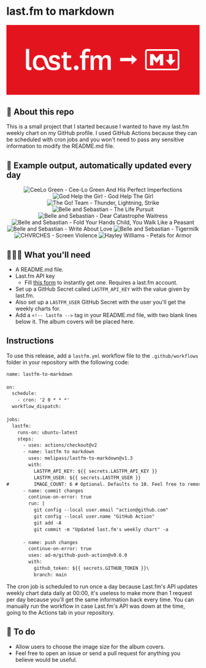 # last.fm to markdown

![banner](banner.png)

## 🤖 About this repo
This is a small project that I started because I wanted to have my last.fm weekly chart on my GitHub profile. I used GitHub Actions because they can be scheduled with cron jobs and you won't need to pass any sensitive information to modify the README.md file.

## 🎵 Example output, automatically updated every day
<!-- lastfm -->
<p align="center"><img src="https://lastfm.freetls.fastly.net/i/u/64s/e1bc206bc6484635c604364498cd16b1.jpg" title="CeeLo Green - Cee-Lo Green And His Perfect Imperfections"> <img src="https://lastfm.freetls.fastly.net/i/u/64s/5a63459995c343faba1fdd8b9038ecc3.jpg" title="God Help the Girl - God Help The Girl"> <img src="https://lastfm.freetls.fastly.net/i/u/64s/11421ccb37594b389f704247c3cabbdf.png" title="The Go! Team - Thunder, Lightning, Strike"> <img src="https://lastfm.freetls.fastly.net/i/u/64s/0937d6798ac89d5e18baec882825eee9.jpg" title="Belle and Sebastian - The Life Pursuit"> <img src="https://lastfm.freetls.fastly.net/i/u/64s/cab81011cf06483097a891589c7d1745.jpg" title="Belle and Sebastian - Dear Catastrophe Waitress"> <img src="https://lastfm.freetls.fastly.net/i/u/64s/7144c3a57ba04209c2cc165afe65bab9.png" title="Belle and Sebastian - Fold Your Hands Child, You Walk Like a Peasant"> <img src="https://lastfm.freetls.fastly.net/i/u/64s/abda74a385ff1f72c9f3516fa3c9043c.jpg" title="Belle and Sebastian - Write About Love"> <img src="https://lastfm.freetls.fastly.net/i/u/64s/019d6208698e4bf6cb1b089b8dfb4c89.png" title="Belle and Sebastian - Tigermilk"> <img src="https://lastfm.freetls.fastly.net/i/u/64s/a9a1347fe5731ec790aef9d59a7f1b30.jpg" title="CHVRCHES - Screen Violence"> <img src="https://lastfm.freetls.fastly.net/i/u/64s/9200892f8e5731de0f5052433d286345.jpg" title="Hayley Williams - Petals for Armor"> </p>

          
## 👩🏽‍💻 What you'll need
* A README.md file.
* Last.fm API key
  * Fill [this form](https://www.last.fm/api/account/create) to instantly get one. Requires a last.fm account.
* Set up a GitHub Secret called ```LASTFM_API_KEY``` with the value given by last.fm.
* Also set up a ```LASTFM_USER``` GitHub Secret with the user you'll get the weekly charts for.
* Add a ```<!-- lastfm -->``` tag in your README.md file, with two blank lines below it. The album covers will be placed here.

## Instructions
To use this release, add a ```lastfm.yml``` workflow file to the ```.github/workflows``` folder in your repository with the following code:
```diff
name: lastfm-to-markdown

on:
  schedule:
    - cron: '2 0 * * *'
  workflow_dispatch:

jobs:
  lastfm:
    runs-on: ubuntu-latest
    steps:
      - uses: actions/checkout@v2
      - name: lastfm to markdown
        uses: melipass/lastfm-to-markdown@v1.3
        with:
          LASTFM_API_KEY: ${{ secrets.LASTFM_API_KEY }}
          LASTFM_USER: ${{ secrets.LASTFM_USER }}
#         IMAGE_COUNT: 6 # Optional. Defaults to 10. Feel free to remove this line if you want.
      - name: commit changes
        continue-on-error: true
        run: |
          git config --local user.email "action@github.com"
          git config --local user.name "GitHub Action"
          git add -A
          git commit -m "Updated last.fm's weekly chart" -a

      - name: push changes
        continue-on-error: true
        uses: ad-m/github-push-action@v0.6.0
        with:
          github_token: ${{ secrets.GITHUB_TOKEN }}\
          branch: main
```
The cron job is scheduled to run once a day because Last.fm's API updates weekly chart data daily at 00:00, it's useless to make more than 1 request per day because you'll get the same information back every time. You can manually run the workflow in case Last.fm's API was down at the time, going to the Actions tab in your repository.

## 🚧 To do
* Allow users to choose the image size for the album covers.
* Feel free to open an issue or send a pull request for anything you believe would be useful.
